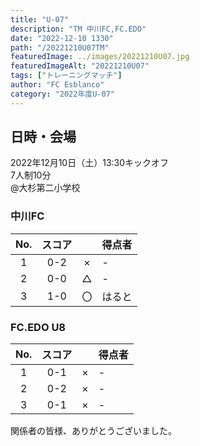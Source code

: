 ```yaml
---
title: "U-07"
description: "TM 中川FC,FC.EDO"
date: "2022-12-10 1330"
path: "/20221210U07TM"
featuredImage: ../images/20221210U07.jpg
featuredImageAlt: "20221210U07"
tags: ["トレーニングマッチ"]
author: "FC Esblanco"
category: "2022年度U-07"
---
```


## 日時・会場

2022年12月10日（土）13:30キックオフ<br>
7人制10分<br>
@大杉第二小学校

### 中川FC

| No.| スコア |   | 得点者  |
|:--:|:------:|:-:|:--------|
| 1  | 0-2 | × |-|
| 2  | 0-0 | △ |-|
| 3  | 1-0 | 〇 |はると|

### FC.EDO U8

| No.| スコア |   | 得点者  |
|:--:|:------:|:-:|:--------|
| 1  | 0-1 | × |-|
| 2  | 0-2 | × |-|
| 3  | 0-1 | × |-|


関係者の皆様、ありがとうございました。